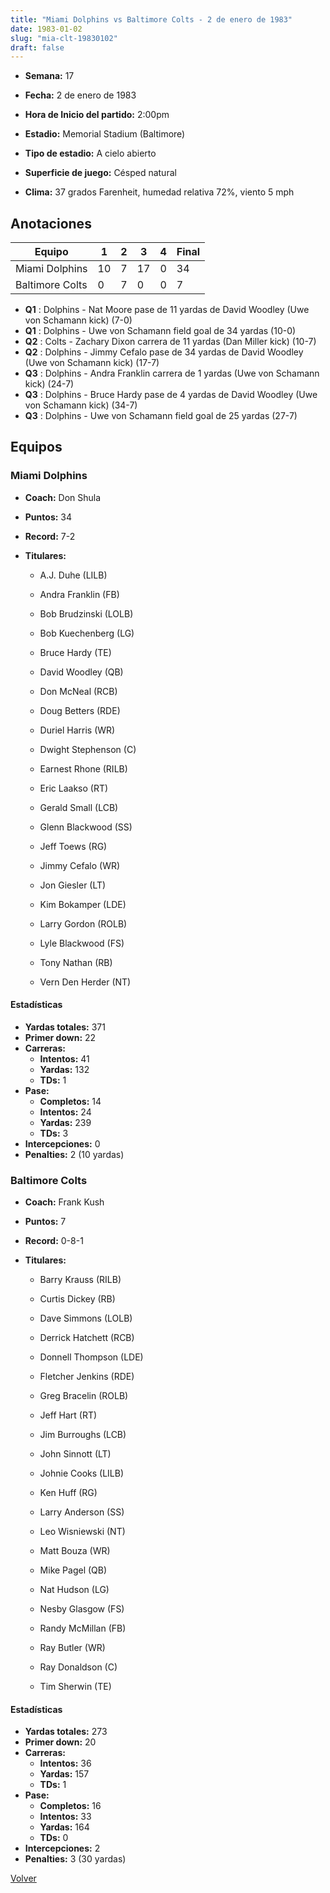 ```yaml
---
title: "Miami Dolphins vs Baltimore Colts - 2 de enero de 1983"
date: 1983-01-02
slug: "mia-clt-19830102"
draft: false
---
```


* **Semana:** 17
* **Fecha:** 2 de enero de 1983

* **Hora de Inicio del partido:** 2:00pm
* **Estadio:** Memorial Stadium (Baltimore)
* **Tipo de estadio:** A cielo abierto
* **Superficie de juego:** Césped natural
* **Clima:** 37 grados Farenheit, humedad relativa 72%, viento 5 mph





## Anotaciones
| Equipo | 1 | 2 | 3 | 4 | Final |
|--------|---|---|---|---|-------|
| Miami Dolphins  | 10 | 7 | 17 | 0  | 34 |
| Baltimore Colts  | 0 | 7 | 0 | 0  | 7 |
* **Q1** : Dolphins - Nat Moore pase de 11 yardas de David Woodley (Uwe von Schamann kick) (7-0)
* **Q1** : Dolphins - Uwe von Schamann field goal de 34 yardas (10-0)
* **Q2** : Colts - Zachary Dixon carrera de 11 yardas (Dan Miller kick) (10-7)
* **Q2** : Dolphins - Jimmy Cefalo pase de 34 yardas de David Woodley (Uwe von Schamann kick) (17-7)
* **Q3** : Dolphins - Andra Franklin carrera de 1 yardas (Uwe von Schamann kick) (24-7)
* **Q3** : Dolphins - Bruce Hardy pase de 4 yardas de David Woodley (Uwe von Schamann kick) (34-7)
* **Q3** : Dolphins - Uwe von Schamann field goal de 25 yardas (27-7)


## Equipos


### Miami Dolphins
* **Coach:** Don Shula
* **Puntos:** 34
* **Record:** 7-2
* **Titulares:** 

  * A.J. Duhe (LILB) 

  * Andra Franklin (FB) 

  * Bob Brudzinski (LOLB) 

  * Bob Kuechenberg (LG) 

  * Bruce Hardy (TE) 

  * David Woodley (QB) 

  * Don McNeal (RCB) 

  * Doug Betters (RDE) 

  * Duriel Harris (WR) 

  * Dwight Stephenson (C) 

  * Earnest Rhone (RILB) 

  * Eric Laakso (RT) 

  * Gerald Small (LCB) 

  * Glenn Blackwood (SS) 

  * Jeff Toews (RG) 

  * Jimmy Cefalo (WR) 

  * Jon Giesler (LT) 

  * Kim Bokamper (LDE) 

  * Larry Gordon (ROLB) 

  * Lyle Blackwood (FS) 

  * Tony Nathan (RB) 

  * Vern Den Herder (NT) 

#### Estadísticas
* **Yardas totales:** 371
* **Primer down:** 22
* **Carreras:**
  * **Intentos:** 41
  * **Yardas:** 132
  * **TDs:** 1
* **Pase:**
  * **Completos:** 14
  * **Intentos:** 24
  * **Yardas:** 239
  * **TDs:** 3
* **Intercepciones:** 0
* **Penalties:** 2 (10 yardas)

### Baltimore Colts
* **Coach:** Frank Kush
* **Puntos:** 7
* **Record:** 0-8-1
* **Titulares:** 

  * Barry Krauss (RILB) 

  * Curtis Dickey (RB) 

  * Dave Simmons (LOLB) 

  * Derrick Hatchett (RCB) 

  * Donnell Thompson (LDE) 

  * Fletcher Jenkins (RDE) 

  * Greg Bracelin (ROLB) 

  * Jeff Hart (RT) 

  * Jim Burroughs (LCB) 

  * John Sinnott (LT) 

  * Johnie Cooks (LILB) 

  * Ken Huff (RG) 

  * Larry Anderson (SS) 

  * Leo Wisniewski (NT) 

  * Matt Bouza (WR) 

  * Mike Pagel (QB) 

  * Nat Hudson (LG) 

  * Nesby Glasgow (FS) 

  * Randy McMillan (FB) 

  * Ray Butler (WR) 

  * Ray Donaldson (C) 

  * Tim Sherwin (TE) 

#### Estadísticas
* **Yardas totales:** 273
* **Primer down:** 20
* **Carreras:**
  * **Intentos:** 36
  * **Yardas:** 157
  * **TDs:** 1
* **Pase:**
  * **Completos:** 16
  * **Intentos:** 33
  * **Yardas:** 164
  * **TDs:** 0
* **Intercepciones:** 2
* **Penalties:** 3 (30 yardas)


[Volver](/historia/1982)
